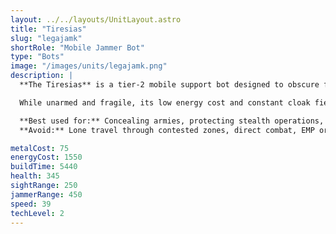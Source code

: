 ```yaml
---
layout: ../../layouts/UnitLayout.astro
title: "Tiresias"
slug: "legajamk"
shortRole: "Mobile Jammer Bot"
type: "Bots"
image: "/images/units/legajamk.png"
description: |
  **The Tiresias** is a tier-2 mobile support bot designed to obscure friendly movements with powerful radar jamming. Once activated, it emits a stealth field that disrupts enemy radar detection in a wide radius, keeping allied units hidden during maneuvers and staging.

  While unarmed and fragile, its low energy cost and constant cloak field make it an excellent companion for stealth-based strategies or forward positioning. It can be toggled off and on as needed to conserve energy or avoid detection.

  **Best used for:** Concealing armies, protecting stealth operations, radar denial  
  **Avoid:** Lone travel through contested zones, direct combat, EMP or splash damage

metalCost: 75
energyCost: 1550
buildTime: 5440
health: 345
sightRange: 250
jammerRange: 450
speed: 39
techLevel: 2
---
```


